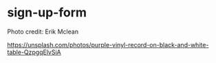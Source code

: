# sign-up-form

Photo credit: Erik Mclean

https://unsplash.com/photos/purple-vinyl-record-on-black-and-white-table-QzpgqElvSiA